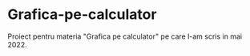 # Grafica-pe-calculator

Proiect pentru materia "Grafica pe calculator" pe care l-am scris in mai 2022.
